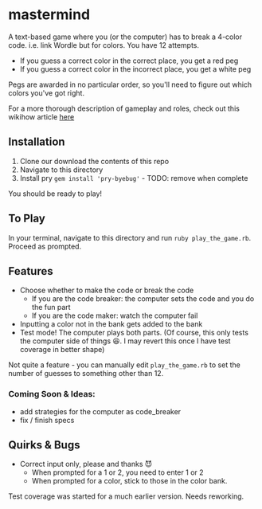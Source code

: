 # mastermind
A text-based game where you (or the computer) has to break a 4-color code. i.e. link Wordle but for colors. You have 12 attempts. 

- If you guess a correct color in the correct place, you get a red peg 
- If you guess a correct color in the incorrect place, you get a white peg

Pegs are awarded in no particular order, so you'll need to figure out which colors you've got right. 

For a more thorough description of gameplay and roles, check out this wikihow article [here](https://www.wikihow.com/Play-Mastermind)

## Installation
1. Clone our download the contents of this repo
2. Navigate to this directory
3. Install pry `gem install 'pry-byebug'` - TODO: remove when complete

You should be ready to play!

## To Play
In your terminal, navigate to this directory and run `ruby play_the_game.rb`. Proceed as prompted. 

## Features
- Choose whether to make the code or break the code
  - If you are the code breaker: the computer sets the code and you do the fun part
  - If you are the code maker: watch the computer fail
- Inputting a color not in the bank gets added to the bank
- Test mode! The computer plays both parts. (Of course, this only tests the computer side of things 😆. I may revert this once I have test coverage in better shape)
 
Not quite a feature - you can manually edit `play_the_game.rb` to set the number of guesses to something other than 12. 

### Coming Soon & Ideas:
- add strategies for the computer as code_breaker
- fix / finish specs


## Quirks & Bugs
- Correct input only, please and thanks 😈
  - When prompted for a 1 or 2, you need to enter 1 or 2
  - When prompted for a color, stick to those in the color bank. 


Test coverage was started for a much earlier version. Needs reworking. 
